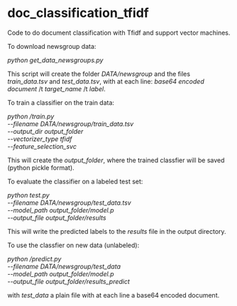 # doc_classification_tfidf

Code to do document classification with Tfidf and support vector machines.

To download newsgroup data:

*python get_data_newsgroups.py*

This script will create the folder *DATA/newsgroup* and the files *train_data.tsv* and *test_data.tsv*, with at each line: *base64 encoded document* /t *target_name* /t *label*. 

To train a classifier on the train data:

*python /train.py \
--filename DATA/newsgroup/train_data.tsv \
--output_dir  output_folder \
--vectorizer_type tfidf \
--feature_selection_svc*

This will create the *output_folder*, where the trained classfier will be saved (python pickle format). 

To evaluate the classifier on a labeled test set: 

*python test.py \
--filename DATA/newsgroup/test_data.tsv \
--model_path  output_folder/model.p \
--output_file output_folder/results*

This will write the predicted labels to the *results* file in the output directory.  

To use the classfier on new data (unlabeled):

*python /predict.py \
--filename DATA/newsgroup/test_data \
--model_path  output_folder/model.p \
--output_file output_folder/results_predict*

with *test_data* a plain file with at each line a base64 encoded document.

